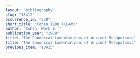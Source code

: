 ```yaml
---
layout: "bibliography"
slug: "18412"
occurrence_id: "358"
short_title: "Cohen 1988 (CLAM)"
author: "Cohen, Mark E. "
publication_year: "1988"
title: "The Canonical Lamentations of Ancient Mesopotamia"
title: "The Canonical Lamentations of Ancient Mesopotamia"
previous_item: "18415"
---
```

